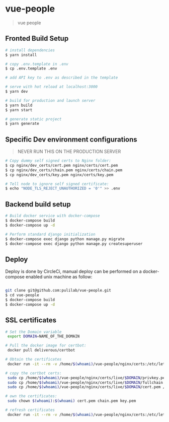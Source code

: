 # vue-people

> vue people

## Fronted Build Setup

``` bash
# install dependencies
$ yarn install

# copy .env.template in .env
$ cp .env.template .env

# add API key to .env as described in the template

# serve with hot reload at localhost:3000
$ yarn dev

# build for production and launch server
$ yarn build
$ yarn start

# generate static project
$ yarn generate
```

## Specific Dev environment configurations
> NEVER RUN THIS ON THE PRODUCTION SERVER

```bash
# Copy dummy self signed certs to Nginx folder:
$ cp nginx/dev_certs/cert.pem nginx/certs/cert.pem
$ cp nginx/dev_certs/chain.pem nginx/certs/chain.pem
$ cp nginx/dev_certs/key.pem nginx/certs/key.pem

# Tell node to ignore self signed certificate:
$ echo "NODE_TLS_REJECT_UNAUTHORIZED = '0'" >> .env
```

## Backend build setup

```bash
# Build docker service with docker-compose
$ docker-compose build
$ docker-compose up -d

# Perform standard django initialization
$ docker-compose exec django python manage.py migrate
$ docker-compose exec django python manage.py createsuperuser
```

## Deploy

Deploy is done by CircleCi, manual deploy can be performed on a docker-compose enabled unix machine as follow:

```bash

git clone git@github.com:pulilab/vue-people.git
$ cd vue-people
$ docker-compose build
$ docker-compose up -d

```

## SSL certificates

```bash
# Set the Domain variable
 export DOMAIN=NAME_OF_THE_DOMAIN

# Pull the docker image for certbot:
 docker pull deliverous/certbot

# Obtain the certificates
 docker run -it --rm -v /home/$(whoami)/vue-people/nginx/certs:/etc/letsencrypt:rw -v /home/$(whoami)/vue-people/nginx/certs-data:/data/letsencrypt:rw  deliverous/certbot  certonly --webroot --webroot-path=/data/letsencrypt -d $DOMAIN

# copy the certbot certs:
 sudo cp /home/$(whoami)/vue-people/nginx/certs/live/$DOMAIN/privkey.pem /home/$(whoami)/vue-people/nginx/certs/key.pem
 sudo cp /home/$(whoami)/vue-people/nginx/certs/live/$DOMAIN/fullchain.pem /home/$(whoami)/vue-people/nginx/certs/chain.pem
 sudo cp /home/$(whoami)/vue-people/nginx/certs/live/$DOMAIN/cert.pem /home/$(whoami)/vue-people/nginx/certs/cert.pem

# own the certificates:
 sudo chown $(whoami):$(whoami) cert.pem chain.pem key.pem

# refresh certificates
 docker run -it --rm -v /home/$(whoami)/vue-people/nginx/certs:/etc/letsencrypt:rw -v /home/$(whoami)/vue-people/nginx/certs-data:/data/letsencrypt:rw  deliverous/certbot renew --webroot --webroot-path=/data/letsencrypt -d $DOMAIN

```